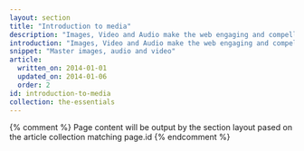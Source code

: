 ```yaml
---
layout: section
title: "Introduction to media"
description: "Images, Video and Audio make the web engaging and compelling.  Use our guides to get complete mastery and deliver amazing experiences to your users."
introduction: "Images, Video and Audio make the web engaging and compelling.  Use our guides to get complete mastery and deliver amazing experiences to your users."
snippet: "Master images, audio and video"
article:
  written_on: 2014-01-01
  updated_on: 2014-01-06
  order: 2
id: introduction-to-media
collection: the-essentials
---
```


{% comment %}
Page content will be output by the section layout pased on the article collection matching page.id
{% endcomment %}

